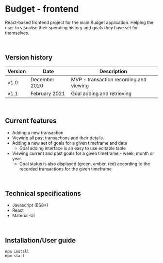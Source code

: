 # Budget - frontend
React-based frontend project for the main Budget application. Helping the user to visualise their spending history and goals they have set for themselves.

<br/>

## Version history
| Version | Date | Description |
|---------|------|-------------|
|   v1.0  | December 2020 | MVP - transaction recording and viewing |
|   v1.1  | February 2021 | Goal adding and retrieving |

<br/>

## Current features
* Adding a new transaction
* Viewing all past transactions and their details
* Adding a new set of goals for a given timeframe and date
    * Goal adding interface is an easy to use editable table
* Viewing current and past goals for a given timeframe - week, month or year.
    * Goal status is also displayed (green, amber, red) according to the recorded transactions for the given timeframe

<br/>

## Technical specifications
* Javascript (ES8+)
* React
* Material-UI

<br/>

## Installation/User guide
```
npm install
npm start
```